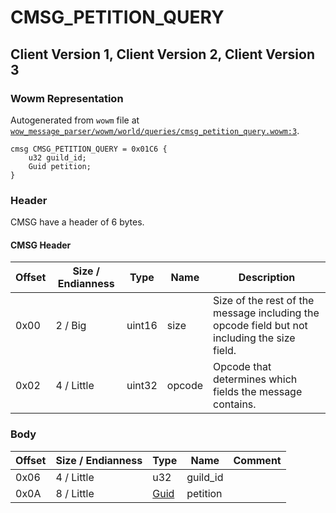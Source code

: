 # CMSG_PETITION_QUERY

## Client Version 1, Client Version 2, Client Version 3

### Wowm Representation

Autogenerated from `wowm` file at [`wow_message_parser/wowm/world/queries/cmsg_petition_query.wowm:3`](https://github.com/gtker/wow_messages/tree/main/wow_message_parser/wowm/world/queries/cmsg_petition_query.wowm#L3).
```rust,ignore
cmsg CMSG_PETITION_QUERY = 0x01C6 {
    u32 guild_id;
    Guid petition;
}
```
### Header

CMSG have a header of 6 bytes.

#### CMSG Header

| Offset | Size / Endianness | Type   | Name   | Description |
| ------ | ----------------- | ------ | ------ | ----------- |
| 0x00   | 2 / Big           | uint16 | size   | Size of the rest of the message including the opcode field but not including the size field.|
| 0x02   | 4 / Little        | uint32 | opcode | Opcode that determines which fields the message contains.|

### Body

| Offset | Size / Endianness | Type | Name | Comment |
| ------ | ----------------- | ---- | ---- | ------- |
| 0x06 | 4 / Little | u32 | guild_id |  |
| 0x0A | 8 / Little | [Guid](../types/packed-guid.md) | petition |  |

